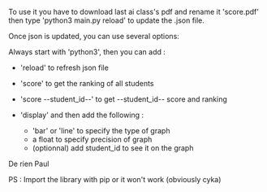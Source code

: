 To use it you have to download last ai class's pdf and rename it 'score.pdf'
then type 'python3 main.py reload' to update the .json file.

Once json is updated, you can use several options:

Always start with 'python3', then you can add :
 
- 'reload' to refresh json file
- 'score' to get the ranking of all students
- 'score --student_id--' to get --student_id-- score and ranking

- 'display' and then add the following :
    - 'bar' or 'line' to specify the type of graph
    - a float to specify precision of graph
    - (optionnal) add student_id to see it on the graph

De rien Paul


PS : Import the library with pip or it won't work (obviously cyka)

